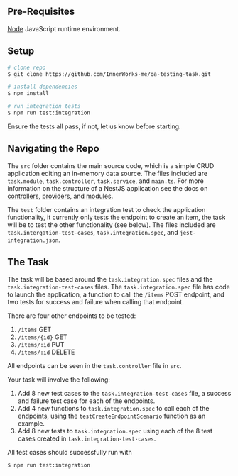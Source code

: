 ## Pre-Requisites
[Node](https://nodejs.org/en/download/package-manager) JavaScript runtime environment.

## Setup

```bash
# clone repo
$ git clone https://github.com/InnerWorks-me/qa-testing-task.git

# install dependencies
$ npm install

# run integration tests
$ npm run test:integration
```
Ensure the tests all pass, if not, let us know before starting.

## Navigating the Repo

The `src` folder contains the main source code, which is a simple CRUD application editing an in-memory data source. The files included are `task.module`, `task.controller`, `task.service`, and `main.ts`. For more information on the structure of a NestJS application see the docs on [controllers](https://docs.nestjs.com/controllers), [providers](https://docs.nestjs.com/providers), and [modules](https://docs.nestjs.com/modules). 

The `test` folder contains an integration test to check the application functionality, it currently only tests the endpoint to create an item, the task will be to test the other functionality (see below). The files included are `task.intergation-test-cases`, `task.integration.spec`, and `jest-integration.json`.

## The Task

The task will be based around the `task.integration.spec` files and the `task.integration-test-cases` files. The `task.integration.spec` file has code to launch the application, a function to call the `/items` POST endpoint, and two tests for success and failure when calling that endpoint. 

There are four other endpoints to be tested:
1. `/items` GET
2. `/items/{id}` GET
3. `/items/:id` PUT
4. `/items/:id` DELETE

All endpoints can be seen in the `task.controller` file in `src`.

Your task will involve the following:
1. Add 8 new test cases to the `task.integration-test-cases` file, a success and failure test case for each of the endpoints.
2. Add 4 new functions to `task.integration.spec` to call each of the endpoints, using the `testCreateEndpointScenario` function as an example.
3. Add 8 new tests to `task.integration.spec` using each of the 8 test cases created in `task.integration-test-cases`.

All test cases should successfully run with
```bash
$ npm run test:integration
```
